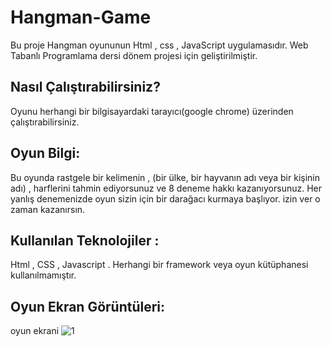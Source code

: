 # Hangman-Game
Bu proje Hangman oyununun Html , css , JavaScript uygulamasıdır. Web Tabanlı Programlama dersi dönem projesi için geliştirilmiştir.
## Nasıl Çalıştırabilirsiniz?
Oyunu herhangi bir bilgisayardaki tarayıcı(google chrome) üzerinden çalıştırabilirsiniz.

## Oyun Bilgi:
Bu oyunda rastgele bir kelimenin , (bir ülke, bir hayvanın adı veya bir kişinin adı) , harflerini tahmin ediyorsunuz ve 8 deneme hakkı kazanıyorsunuz.
Her yanlış denemenizde oyun sizin için bir darağacı kurmaya başlıyor.  izin ver o zaman kazanırsın.

## Kullanılan Teknolojiler :
Html , CSS , Javascript .
Herhangi bir framework veya oyun kütüphanesi kullanılmamıştır.

## Oyun Ekran Görüntüleri:
oyun ekrani
![1](https://github.com/AnasYusuf14/Hangman-Game/assets/100074475/2de5a9c4-e0bd-462f-adc8-f06db3aeb8c3)
